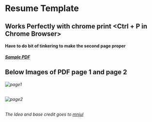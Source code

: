 # Resume Template
## Works Perfectly with chrome print <Ctrl + P in Chrome Browser>
#### Have to do bit of tinkering to make the second page proper
##### [Sample PDF](https://drive.google.com/open?id=17Gz9S73nOy62Ji9lMfrBFXM_PTgYqGKl)  

## Below Images of PDF page 1 and page 2
###### ![page1](https://image.ibb.co/ipLTyc/page_1.png)
###### ![page2](https://image.ibb.co/ctnxrx/page_2.png)
###### The Idea and base credit goes to [mnjul](https://github.com/mnjul/) 
